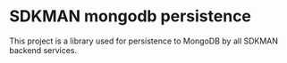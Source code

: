 # SDKMAN mongodb persistence

This project is a library used for persistence to MongoDB by all SDKMAN backend services.

